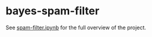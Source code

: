 # bayes-spam-filter
See [spam-filter.ipynb](https://github.com/Velavee/bayes-spam-filter/blob/main/spam-filter.ipynb) for the full overview of the project.
